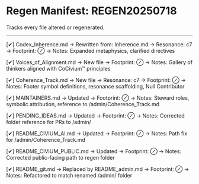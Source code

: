 <!-- status: stub; target: 150+ words -->
<!-- status: stub; target: 150+ words -->
<!-- status: stub; target: 150+ words -->
<!-- status: stub; target: 150+ words -->
<!-- status: stub; target: 150+ words -->
<!-- status: stub; target: 150+ words -->
# Regen Manifest: REGEN20250718

Tracks every file altered or regenerated.

---

[✔] Codex_Inherence.md
→ Rewritten from: Inherence.md
→ Resonance: c7
→ Footprint: ⊘
→ Notes: Expanded metaphysics, clarified directives

[✔] Voices_of_Alignment.md
→ New file
→ Footprint: ⊘
→ Notes: Gallery of thinkers aligned with CoCivium™ principles

[✔] Coherence_Track.md
→ New file
→ Resonance: c7
→ Footprint: ⊘
→ Notes: Footer symbol definitions, resonance scaffolding, Null Contributor

[✔] MAINTAINERS.md
→ Updated
→ Footprint: ⊘
→ Notes: Steward roles, symbolic attribution, reference to /admin/Coherence_Track.md

[✔] PENDING_IDEAS.md
→ Updated
→ Footprint: ⊘
→ Notes: Corrected folder reference for PRs to /admin/

[✔] README_CIVIUM_AI.md
→ Updated
→ Footprint: ⊘
→ Notes: Path fix for /admin/Coherence_Track.md

[✔] README_CIVIUM_PUBLIC.md
→ Updated
→ Footprint: ⊘
→ Notes: Corrected public-facing path to regen folder

[✔] README_git.md → Replaced by README_admin.md
→ Footprint: ⊘
→ Notes: Refactored to match renamed /admin/ folder







